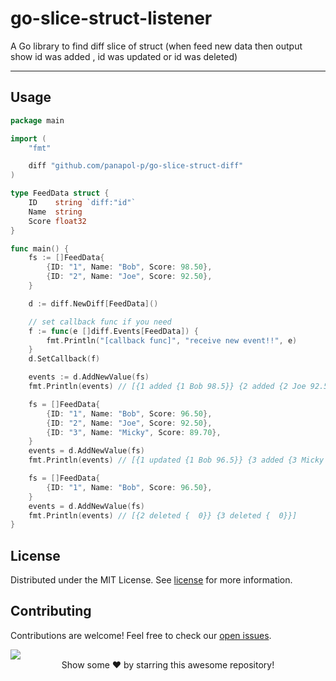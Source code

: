 # go-slice-struct-listener

A Go library to find diff slice of struct (when feed new data then output show id was added , id was updated or id was deleted)
<hr>



## Usage <a id="usage"></a>
```go
package main

import (
	"fmt"

	diff "github.com/panapol-p/go-slice-struct-diff"
)

type FeedData struct {
	ID    string `diff:"id"`
	Name  string
	Score float32
}

func main() {
	fs := []FeedData{
		{ID: "1", Name: "Bob", Score: 98.50},
		{ID: "2", Name: "Joe", Score: 92.50},
	}

	d := diff.NewDiff[FeedData]()

	// set callback func if you need
	f := func(e []diff.Events[FeedData]) {
		fmt.Println("[callback func]", "receive new event!!", e)
	}
	d.SetCallback(f)

	events := d.AddNewValue(fs)
	fmt.Println(events) // [{1 added {1 Bob 98.5}} {2 added {2 Joe 92.5}}]

	fs = []FeedData{
		{ID: "1", Name: "Bob", Score: 96.50},
		{ID: "2", Name: "Joe", Score: 92.50},
		{ID: "3", Name: "Micky", Score: 89.70},
	}
	events = d.AddNewValue(fs)
	fmt.Println(events) // [{1 updated {1 Bob 96.5}} {3 added {3 Micky 89.7}}]

	fs = []FeedData{
		{ID: "1", Name: "Bob", Score: 96.50},
	}
	events = d.AddNewValue(fs)
	fmt.Println(events) // [{2 deleted {  0}} {3 deleted {  0}}]
}
```

## License <a id="license"></a>
Distributed under the MIT License. See [license](LICENSE) for more information.

## Contributing <a id="contributing"></a>
Contributions are welcome! Feel free to check our [open issues](https://github.com/panapol-p/go-slice-struct-listener/issues).

<a href="https://github.com/panapol-p/go-slice-struct-diff/graphs/contributors">
  <img src="https://contrib.rocks/image?repo=panapol-p/go-slice-struct-diff" />
</a>

<br>
<div align="center">
Show some ❤️ by starring this awesome repository!
</div>